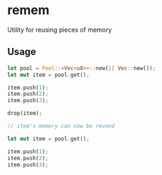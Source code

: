 # remem

Utility for reusing pieces of memory

## Usage

``` rust
let pool = Pool::<Vec<u8>>::new(|| Vec::new());
let mut item = pool.get();

item.push(1);
item.push(2);
item.push(3);

drop(item);

// item's memory can now be reused

let mut item = pool.get();

item.push(1);
item.push(2);
item.push(3);
```

